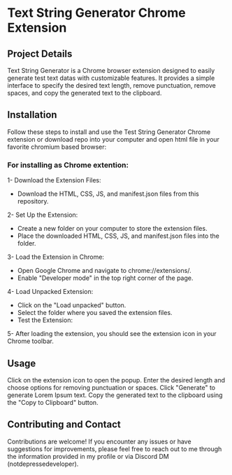 # Text String Generator Chrome Extension

## Project Details

Text String Generator is a Chrome browser extension designed to easily generate test text datas with customizable features. It provides a simple interface to specify the desired text length, remove punctuation, remove spaces, and copy the generated text to the clipboard.

## Installation

Follow these steps to install and use the Test String Generator Chrome extension or download repo into your computer and open html file in your favorite chromium based browser:

### For installing as Chrome extention:

1- Download the Extension Files:

- Download the HTML, CSS, JS, and manifest.json files from this repository.

2- Set Up the Extension:

- Create a new folder on your computer to store the extension files.
- Place the downloaded HTML, CSS, JS, and manifest.json files into the folder.

3- Load the Extension in Chrome:

- Open Google Chrome and navigate to chrome://extensions/.
- Enable "Developer mode" in the top right corner of the page.

4- Load Unpacked Extension:

- Click on the "Load unpacked" button.
- Select the folder where you saved the extension files.
- Test the Extension:

5- After loading the extension, you should see the extension icon in your Chrome toolbar.

## Usage

Click on the extension icon to open the popup.
Enter the desired length and choose options for removing punctuation or spaces.
Click "Generate" to generate Lorem Ipsum text.
Copy the generated text to the clipboard using the "Copy to Clipboard" button.

## Contributing and Contact

Contributions are welcome! If you encounter any issues or have suggestions for improvements, please feel free to reach out to me through the information provided in my profile or via Discord DM (notdepressedeveloper).
